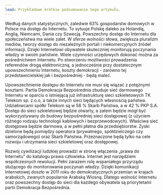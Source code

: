 ```yaml
---
lead: Przykładowe krótkie podsumowanie tego artykułu.
---
```

Według danych statystycznych, zaledwie 63% gospodarstw domowych w Polsce ma dostęp do Internetu. To sytuuje Polskę daleko za Holandią, Anglią, Niemcami, Dania czy Szwecją. Powszechny dostęp do Internetu dla społeczeństwa ma wiele zalet. W sferze wolności słowa, zwiększa pluralizm mediów, tworzy dostęp do niezależnych portali i niekomercyjnych źródeł informacji. Dzięki Internetowi obywatele skuteczniej monitorują poczynania władzy w swoim państwie. Wiele czynności urzędowych dokonać można za pośrednictwem Internetu. Po stworzeniu możliwości prowadzenia referendów drogą elektroniczną, a jednocześnie przy dostatecznym upowszechnieniu Internetu, koszty demokracji - zarówno tej przedstawicielskiej jak i bezpośredniej - będą maleć.

Upowszechnienie dostępu do Internetu nie musi się wiązać z potężnymi kosztami. Partia Demokracja Bezpośrednia zbuduje sieć darmowego Internetu w oparciu o istniejącą już infrastrukturę sieci szkieletowych TK Telekom sp. z.o.o, a także innych sieci będących własnością państwa. Udziałowcami spółki Telekom są w 58 % Skarb Państwa, a w 42 % PKP S.A. Dostęp do sieci szkieletowej będzie otwarty, a zatem będzie mógł być wykorzystywany do budowy bezpośredniej sieci dostępowej (z użyciem różnego rodzaju technologii kablowych i bezprzewodowych). Właściwa sieć dostępowa będzie darmowa, a w pełni płatna dla przedsiębiorstw. Zyski dzielone będą pomiędzy operatora (prywatnego, spółdzielczego czy samorządowego) oraz Skarb Państwa. Przeznaczone będą tylko na cele rozwoju i utrzymania sieci szkieletowej oraz dostępowej.

Rozwój cywilizacji ludzkiej prowadzi w stronę włączenia „prawa do Internetu” do katalogu prawa człowieka. Internet jest narzędziem współczesnych rewolucji. Pełni zarazem rolę wspaniałego przyrządu służącego do monitorowania poczynań władzy. Dzięki komunikacji Internetowej doszło w 2011 roku do demokratycznych przemian w krajach arabskich, zwanych popularnie Arabską Wiosną. Dlatego wolność Internetu oraz powszechny dostęp do sieci dla każdego obywatela są priorytetami partii Demokracja Bezpośrednia.
